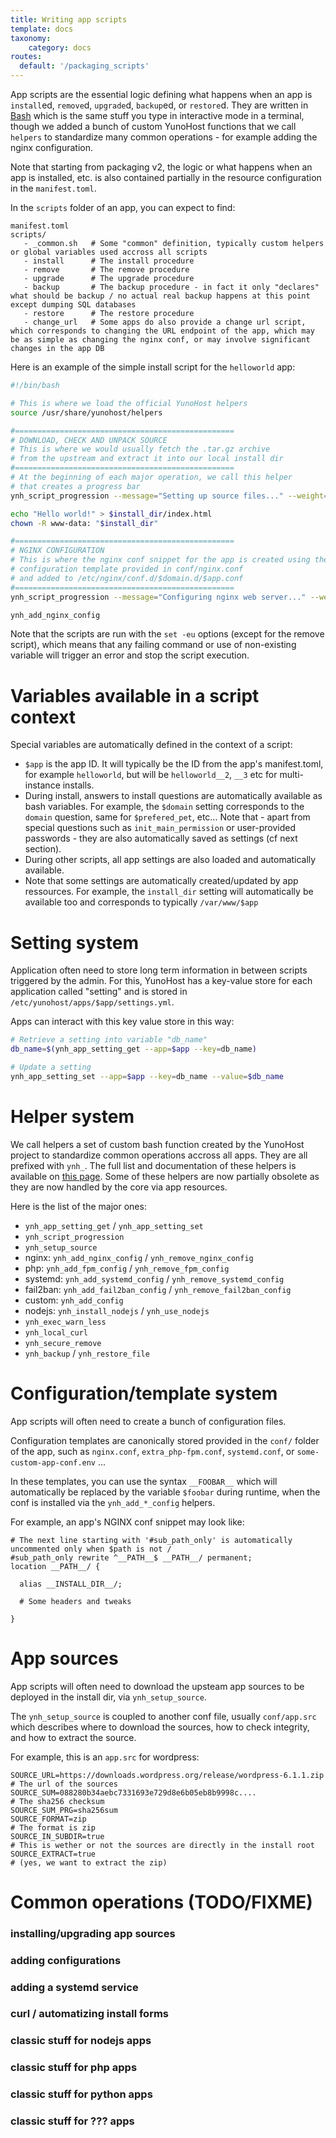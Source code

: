 ```yaml
---
title: Writing app scripts
template: docs
taxonomy:
    category: docs
routes:
  default: '/packaging_scripts'
---
```



App scripts are the essential logic defining what happens when an app is `install`ed, `remove`d, `upgrade`d, `backup`ed, or `restore`d. They are written in [Bash](https://en.wikipedia.org/wiki/Bash_(Unix_shell)) which is the same stuff you type in interactive mode in a terminal, though we added a bunch of custom YunoHost functions that we call `helpers` to standardize many common operations - for example adding the nginx configuration.

Note that starting from packaging v2, the logic or what happens when an app is installed, etc. is also contained partially in the resource configuration in the `manifest.toml`.

In the `scripts` folder of an app, you can expect to find:

```text
manifest.toml
scripts/
   - _common.sh   # Some "common" definition, typically custom helpers or global variables used accross all scripts
   - install      # The install procedure
   - remove       # The remove procedure
   - upgrade      # The upgrade procedure
   - backup       # The backup procedure - in fact it only "declares" what should be backup / no actual real backup happens at this point except dumping SQL databases
   - restore      # The restore procedure
   - change_url   # Some apps do also provide a change url script, which corresponds to changing the URL endpoint of the app, which may be as simple as changing the nginx conf, or may involve significant changes in the app DB
```

Here is an example of the simple install script for the `helloworld` app:

```bash
#!/bin/bash

# This is where we load the official YunoHost helpers
source /usr/share/yunohost/helpers

#=================================================
# DOWNLOAD, CHECK AND UNPACK SOURCE
# This is where we would usually fetch the .tar.gz archive 
# from the upstream and extract it into our local install dir
#=================================================
# At the beginning of each major operation, we call this helper
# that creates a progress bar
ynh_script_progression --message="Setting up source files..." --weight=1

echo "Hello world!" > $install_dir/index.html
chown -R www-data: "$install_dir"

#=================================================
# NGINX CONFIGURATION
# This is where the nginx conf snippet for the app is created using the
# configuration template provided in conf/nginx.conf
# and added to /etc/nginx/conf.d/$domain.d/$app.conf
#=================================================
ynh_script_progression --message="Configuring nginx web server..." --weight=1

ynh_add_nginx_config
```

Note that the scripts are run with the `set -eu` options (except for the remove script), which means that any failing command or use of non-existing variable will trigger an error and stop the script execution.


# Variables available in a script context

Special variables are automatically defined in the context of a script:

- `$app` is the app ID. It will typically be the ID from the app's manifest.toml, for example `helloworld`, but will be `helloworld__2`, `__3` etc for multi-instance installs.
- During install, answers to install questions are automatically available as bash variables. For example, the `$domain` setting corresponds to the `domain` question, same for `$prefered_pet`, etc... Note that - apart from special questions such as `init_main_permission` or user-provided passwords - they are also automatically saved as settings (cf next section).
- During other scripts, all app settings are also loaded and automatically available.
- Note that some settings are automatically created/updated by app ressources. For example, the `install_dir` setting will automatically be available too and corresponds to typically `/var/www/$app`

# Setting system

Application often need to store long term information in between scripts triggered by the admin. For this, YunoHost has a key-value store for each application called "setting" and is stored in `/etc/yunohost/apps/$app/settings.yml`.

Apps can interact with this key value store in this way:

```bash
# Retrieve a setting into variable "db_name"
db_name=$(ynh_app_setting_get --app=$app --key=db_name)

# Update a setting
ynh_app_setting_set --app=$app --key=db_name --value=$db_name
```

# Helper system

We call helpers a set of custom bash function created by the YunoHost project to standardize common operations accross all apps. They are all prefixed with `ynh_`. The full list and documentation of these helpers is available on [this page](/packaging_apps_helpers). Some of these helpers are now partially obsolete as they are now handled by the core via app resources.

Here is the list of the major ones:

- `ynh_app_setting_get` / `ynh_app_setting_set`
- `ynh_script_progression`
- `ynh_setup_source`
- nginx: `ynh_add_nginx_config` / `ynh_remove_nginx_config`
- php: `ynh_add_fpm_config` / `ynh_remove_fpm_config`
- systemd: `ynh_add_systemd_config` / `ynh_remove_systemd_config`
- fail2ban: `ynh_add_fail2ban_config` / `ynh_remove_fail2ban_config`
- custom: `ynh_add_config`
- nodejs: `ynh_install_nodejs` / `ynh_use_nodejs`
- `ynh_exec_warn_less`
- `ynh_local_curl`
- `ynh_secure_remove`
- `ynh_backup` / `ynh_restore_file`

# Configuration/template system

App scripts will often need to create a bunch of configuration files.

Configuration templates are canonically stored provided in the `conf/` folder of the app, such as `nginx.conf`, `extra_php-fpm.conf`, `systemd.conf`, or `some-custom-app-conf.env` ...

In these templates, you can use the syntax `__FOOBAR__` which will automatically be replaced by the variable `$foobar` during runtime, when the conf is installed via the `ynh_add_*_config` helpers.

For example, an app's NGINX conf snippet may look like:

```text
# The next line starting with '#sub_path_only' is automatically uncommented only when $path is not /
#sub_path_only rewrite ^__PATH__$ __PATH__/ permanent;
location __PATH__/ {

  alias __INSTALL_DIR__/;

  # Some headers and tweaks

}
```


# App sources

App scripts will often need to download the upsteam app sources to be deployed in the install dir, via `ynh_setup_source`.

The `ynh_setup_source` is coupled to another conf file, usually `conf/app.src` which describes where to download the sources, how to check integrity, and how to extract the source.

For example, this is an `app.src` for wordpress:

```text
SOURCE_URL=https://downloads.wordpress.org/release/wordpress-6.1.1.zip  # The url of the sources
SOURCE_SUM=088280b34aebc7331693e729d8e6b05eb8b9998c....                 # The sha256 checksum
SOURCE_SUM_PRG=sha256sum
SOURCE_FORMAT=zip                                                       # The format is zip
SOURCE_IN_SUBDIR=true                                                   # This is wether or not the sources are directly in the install root
SOURCE_EXTRACT=true                                                     # (yes, we want to extract the zip)
```


# Common operations (TODO/FIXME)

### installing/upgrading app sources
### adding configurations
### adding a systemd service
### curl / automatizing install forms
### classic stuff for nodejs apps
### classic stuff for php apps
### classic stuff for python apps
### classic stuff for ??? apps
